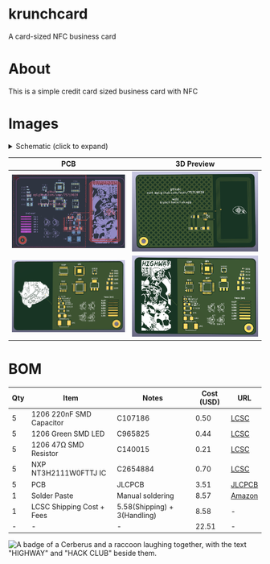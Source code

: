 # krunchcard
A card-sized NFC business card

# About
This is a simple credit card sized business card with NFC

# Images

<details>
<summary>Schematic (click to expand)</summary>

| Schematic |
|-----------|
| ![Schematic](assets/schematic.png) |

</details>

| PCB | 3D Preview |
|-----|------------|
| ![PCB](assets/pcb.png) | ![3D-Front](assets/3dfront.png) |
| ![3D-Front-cat](assets/3dfrontcat.png.png) | ![3D-Back](assets/3dback.png) |

# BOM
| Qty | Item                               | Notes                             | Cost (USD) | URL                                                                                  |
|-----|------------------------------------|-----------------------------------|------------|--------------------------------------------------------------------------------------|
| 5   | 1206 220nF SMD Capacitor           | C107186                        | 0.50       | [LCSC](https://lcsc.com/product-detail/Multilayer-Ceramic-Capacitors-MLCC-SMD-SMT_YAGEO-CC1206KKX7R9BB224_C107186.html)                 |
| 5   | 1206 Green SMD LED                 | C965825                        | 0.44       | [LCSC](https://lcsc.com/product-detail/LED-Indication-Discrete_XINGLIGHT-XL-3216UGC_C965825.html)                 |
| 5   | 1206 47Ω SMD Resistor              | C140015                        | 0.21       | [LCSC](https://lcsc.com/product-detail/Chip-Resistor-Surface-Mount_FH-RS-06K470JT_C140015.html)                 |
| 5   | NXP NT3H2111W0FTTJ IC              | C2654884                       | 0.70       | [LCSC](https://lcsc.com/product-detail/RFID-ICs_NXP-NT3H2111W0FTTJ_C2654884.html)                 |
| 5   | PCB                                | JLCPCB                         | 3.51       | [JLCPCB](https://JLCPCB.com)                 |
| 1   | Solder Paste                       | Manual soldering               | 8.57       | [Amazon](https://www.amazon.co.uk/gp/product/B0D4QTT6S3)                 |
| 1   | LCSC Shipping Cost + Fees          | 5.58(Shipping) + 3(Handling)   | 8.58       | - |
| - | - | - | 22.51 | - |

![A badge of a Cerberus and a raccoon laughing together, with the text "HIGHWAY" and "HACK CLUB" beside them.](https://hc-cdn.hel1.your-objectstorage.com/s/v3/0bbcca68ffa3845300bb76940f8ad91fd53d2d68_06-30-2025-1618.png)
